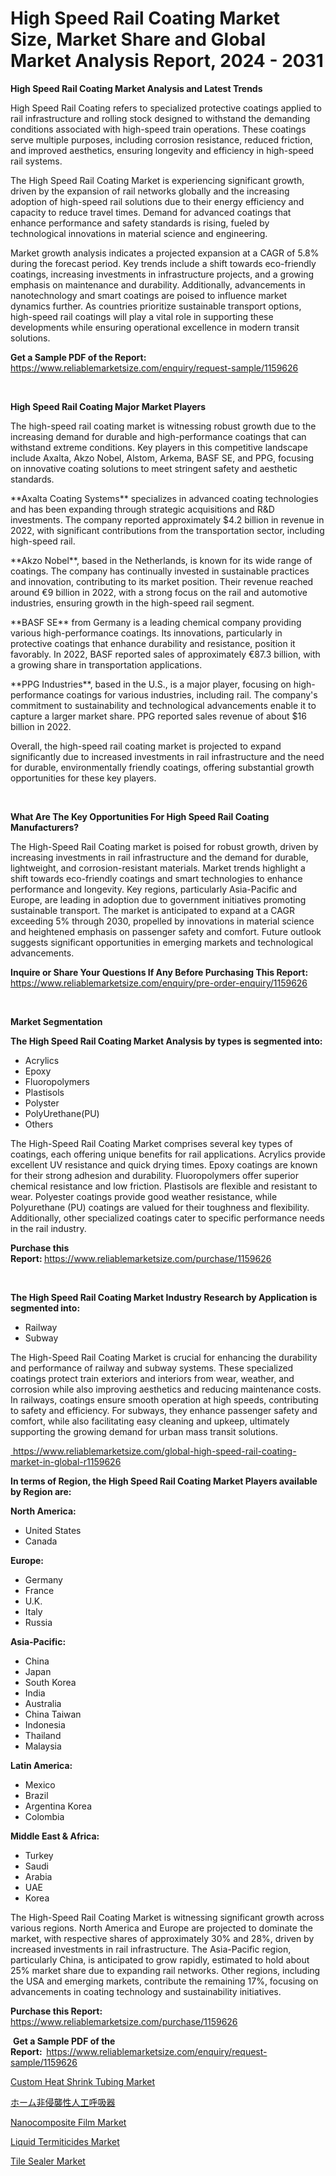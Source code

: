 <p><h1>High Speed Rail Coating Market Size, Market Share and Global Market Analysis Report, 2024 - 2031</h1></p><p><strong>High Speed Rail Coating Market Analysis and Latest Trends</strong></p>
<p><p>High Speed Rail Coating refers to specialized protective coatings applied to rail infrastructure and rolling stock designed to withstand the demanding conditions associated with high-speed train operations. These coatings serve multiple purposes, including corrosion resistance, reduced friction, and improved aesthetics, ensuring longevity and efficiency in high-speed rail systems.</p><p>The High Speed Rail Coating Market is experiencing significant growth, driven by the expansion of rail networks globally and the increasing adoption of high-speed rail solutions due to their energy efficiency and capacity to reduce travel times. Demand for advanced coatings that enhance performance and safety standards is rising, fueled by technological innovations in material science and engineering.</p><p>Market growth analysis indicates a projected expansion at a CAGR of 5.8% during the forecast period. Key trends include a shift towards eco-friendly coatings, increasing investments in infrastructure projects, and a growing emphasis on maintenance and durability. Additionally, advancements in nanotechnology and smart coatings are poised to influence market dynamics further. As countries prioritize sustainable transport options, high-speed rail coatings will play a vital role in supporting these developments while ensuring operational excellence in modern transit solutions.</p></p>
<p><strong>Get a Sample PDF of the Report:&nbsp;</strong> <a href="https://www.reliablemarketsize.com/enquiry/request-sample/1159626">https://www.reliablemarketsize.com/enquiry/request-sample/1159626</a></p>
<p>&nbsp;</p>
<p><strong>High Speed Rail Coating Major Market Players</strong></p>
<p><p>The high-speed rail coating market is witnessing robust growth due to the increasing demand for durable and high-performance coatings that can withstand extreme conditions. Key players in this competitive landscape include Axalta, Akzo Nobel, Alstom, Arkema, BASF SE, and PPG, focusing on innovative coating solutions to meet stringent safety and aesthetic standards.</p><p>**Axalta Coating Systems** specializes in advanced coating technologies and has been expanding through strategic acquisitions and R&D investments. The company reported approximately $4.2 billion in revenue in 2022, with significant contributions from the transportation sector, including high-speed rail.</p><p>**Akzo Nobel**, based in the Netherlands, is known for its wide range of coatings. The company has continually invested in sustainable practices and innovation, contributing to its market position. Their revenue reached around €9 billion in 2022, with a strong focus on the rail and automotive industries, ensuring growth in the high-speed rail segment.</p><p>**BASF SE** from Germany is a leading chemical company providing various high-performance coatings. Its innovations, particularly in protective coatings that enhance durability and resistance, position it favorably. In 2022, BASF reported sales of approximately €87.3 billion, with a growing share in transportation applications.</p><p>**PPG Industries**, based in the U.S., is a major player, focusing on high-performance coatings for various industries, including rail. The company's commitment to sustainability and technological advancements enable it to capture a larger market share. PPG reported sales revenue of about $16 billion in 2022.</p><p>Overall, the high-speed rail coating market is projected to expand significantly due to increased investments in rail infrastructure and the need for durable, environmentally friendly coatings, offering substantial growth opportunities for these key players.</p></p>
<p>&nbsp;</p>
<p><strong>What Are The Key Opportunities For High Speed Rail Coating Manufacturers?</strong></p>
<p><p>The High-Speed Rail Coating market is poised for robust growth, driven by increasing investments in rail infrastructure and the demand for durable, lightweight, and corrosion-resistant materials. Market trends highlight a shift towards eco-friendly coatings and smart technologies to enhance performance and longevity. Key regions, particularly Asia-Pacific and Europe, are leading in adoption due to government initiatives promoting sustainable transport. The market is anticipated to expand at a CAGR exceeding 5% through 2030, propelled by innovations in material science and heightened emphasis on passenger safety and comfort. Future outlook suggests significant opportunities in emerging markets and technological advancements.</p></p>
<p><strong>Inquire or Share Your Questions If Any Before Purchasing This Report:</strong> <a href="https://www.reliablemarketsize.com/enquiry/pre-order-enquiry/1159626">https://www.reliablemarketsize.com/enquiry/pre-order-enquiry/1159626</a></p>
<p>&nbsp;</p>
<p><strong>Market Segmentation</strong></p>
<p><strong>The High Speed Rail Coating Market Analysis by types is segmented into:</strong></p>
<p><ul><li>Acrylics</li><li>Epoxy</li><li>Fluoropolymers</li><li>Plastisols</li><li>Polyster</li><li>PolyUrethane(PU)</li><li>Others</li></ul></p>
<p><p>The High-Speed Rail Coating Market comprises several key types of coatings, each offering unique benefits for rail applications. Acrylics provide excellent UV resistance and quick drying times. Epoxy coatings are known for their strong adhesion and durability. Fluoropolymers offer superior chemical resistance and low friction. Plastisols are flexible and resistant to wear. Polyester coatings provide good weather resistance, while Polyurethane (PU) coatings are valued for their toughness and flexibility. Additionally, other specialized coatings cater to specific performance needs in the rail industry.</p></p>
<p><strong>Purchase this Report:&nbsp;</strong><a href="https://www.reliablemarketsize.com/purchase/1159626">https://www.reliablemarketsize.com/purchase/1159626</a></p>
<p>&nbsp;</p>
<p><strong>The High Speed Rail Coating Market Industry Research by Application is segmented into:</strong></p>
<p><ul><li>Railway</li><li>Subway</li></ul></p>
<p><p>The High-Speed Rail Coating Market is crucial for enhancing the durability and performance of railway and subway systems. These specialized coatings protect train exteriors and interiors from wear, weather, and corrosion while also improving aesthetics and reducing maintenance costs. In railways, coatings ensure smooth operation at high speeds, contributing to safety and efficiency. For subways, they enhance passenger safety and comfort, while also facilitating easy cleaning and upkeep, ultimately supporting the growing demand for urban mass transit solutions.</p></p>
<p><a href="https://www.reliablemarketsize.com/global-high-speed-rail-coating-market-in-global-r1159626">&nbsp;https://www.reliablemarketsize.com/global-high-speed-rail-coating-market-in-global-r1159626</a></p>
<p><strong>In terms of Region, the High Speed Rail Coating Market Players available by Region are:</strong></p>
<p>
    <p> <strong> North America: </strong>
        <ul>
            <li>United States</li>
            <li>Canada</li>
        </ul>
        </p> 
    <p> <strong> Europe: </strong>
        <ul>
            <li>Germany</li>
            <li>France</li>
            <li>U.K.</li>
            <li>Italy</li>
            <li>Russia</li>
        </ul>
        </p> 
    <p> <strong> Asia-Pacific: </strong>
        <ul>
            <li>China</li>
            <li>Japan</li>
            <li>South Korea</li>
            <li>India</li>
            <li>Australia</li>
            <li>China Taiwan</li>
            <li>Indonesia</li>
            <li>Thailand</li>
            <li>Malaysia</li>
        </ul>
        </p> 
    <p> <strong> Latin America: </strong>
        <ul>
            <li>Mexico</li>
            <li>Brazil</li>
            <li>Argentina Korea</li>
            <li>Colombia</li>
        </ul>
        </p> 
    <p> <strong> Middle East & Africa: </strong>
        <ul>
            <li>Turkey</li>
            <li>Saudi</li>
            <li>Arabia</li>
            <li>UAE</li>
            <li>Korea</li>
        </ul>
    </p>
    </p>
<p><p>The High-Speed Rail Coating Market is witnessing significant growth across various regions. North America and Europe are projected to dominate the market, with respective shares of approximately 30% and 28%, driven by increased investments in rail infrastructure. The Asia-Pacific region, particularly China, is anticipated to grow rapidly, estimated to hold about 25% market share due to expanding rail networks. Other regions, including the USA and emerging markets, contribute the remaining 17%, focusing on advancements in coating technology and sustainability initiatives.</p></p>
<p><strong>Purchase this Report: </strong><a href="https://www.reliablemarketsize.com/purchase/1159626">https://www.reliablemarketsize.com/purchase/1159626</a></p>
<p>&nbsp;<strong>Get a Sample PDF of the Report:&nbsp;&nbsp;</strong><a href="https://www.reliablemarketsize.com/enquiry/request-sample/1159626">https://www.reliablemarketsize.com/enquiry/request-sample/1159626</a></p>
<p><strong></strong></p>
<p><p><a href="https://issuu.com/reportprime-2/docs/custom-heat-shrink-tubing-market-si_4bde1c56cab2fb">Custom Heat Shrink Tubing Market</a></p><p><a href="https://medium.com/@maudabbott7/home-non-invasive-ventilators-market-%E3%81%AE%E3%82%B0%E3%83%AD%E3%83%BC%E3%83%90%E3%83%AB%E5%B8%82%E5%A0%B4%E6%A6%82%E8%A6%81%E3%81%AF-%E4%B8%96%E7%95%8C%E3%81%8A%E3%82%88%E3%81%B3%E4%B8%BB%E8%A6%81%E5%B8%82%E5%A0%B4%E3%81%AB%E3%81%8A%E3%81%91%E3%82%8B%E6%A5%AD%E7%95%8C%E3%81%AB%E5%BD%B1%E9%9F%BF%E3%82%92%E4%B8%8E%E3%81%88%E3%82%8B%E4%B8%BB%E8%A6%81%E3%81%AA%E3%83%88%E3%83%AC%E3%83%B3%E3%83%89%E3%81%AB%E3%81%A4%E3%81%84%E3%81%A6-%E7%8B%AC%E8%87%AA%E3%81%AE%E8%A6%96%E7%82%B9%E3%82%92%E6%8F%90%E4%BE%9B%E3%81%97%E3%81%BE%E3%81%99-c58196ade217">ホーム非侵襲性人工呼吸器</a></p><p><a href="https://issuu.com/reportprime-2/docs/nanocomposite-film-market-size-2030_d5c5122d492eff">Nanocomposite Film Market</a></p><p><a href="https://www.linkedin.com/pulse/liquid-termiticides-market-investigation-industry-evolution-v0woc?trackingId=fjG7a19AT%2BKXw0TXlE6Xvw%3D%3D">Liquid Termiticides Market</a></p><p><a href="https://www.linkedin.com/pulse/global-tile-sealer-market-size-share-analysis-product-iq5kc?trackingId=6%2BqToTsNTqaNmt8S5ku0VA%3D%3D">Tile Sealer Market</a></p></p>